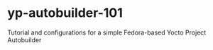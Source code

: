 # yp-autobuilder-101
Tutorial and configurations for a simple Fedora-based Yocto Project Autobuilder
